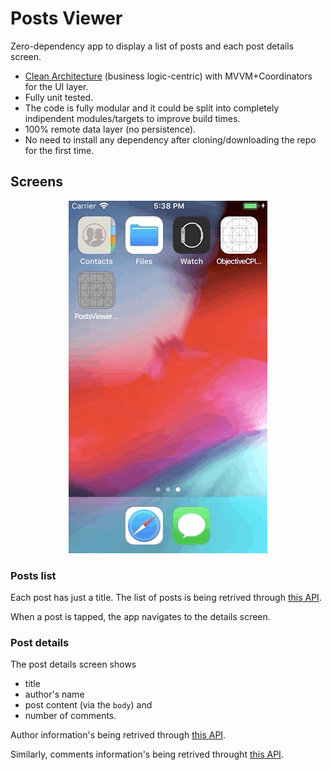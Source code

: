 # Posts Viewer
Zero-dependency app to display a list of posts and each post details screen.

- [Clean Architecture](https://blog.cleancoder.com/uncle-bob/2012/08/13/the-clean-architecture.html) (business logic-centric) with MVVM+Coordinators for the UI layer.
- Fully unit tested.
- The code is fully modular and it could be split into completely indipendent modules/targets to improve build times.
- 100% remote data layer (no persistence).
- No need to install any dependency after cloning/downloading the repo for the first time.

## Screens

<p align="center">
<img src="./images/PostsViewerSimplified.gif">
</p>

### Posts list

Each post has just a title.
The list of posts is being retrived through [this API](https://jsonplaceholder.typicode.com/posts).

When a post is tapped, the app navigates to the details screen.

### Post details

The post details screen shows

* title
* author's name
* post content (via the `body`) and
* number of comments.

Author information's being retrived through [this API](https://jsonplaceholder.typicode.com/users/1).

Similarly, comments information's being retrived throught [this API](https://jsonplaceholder.typicode.com/comments?postId=1).
